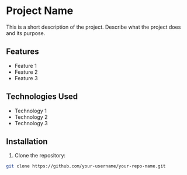 # Project Name

This is a short description of the project. Describe what the project does and its purpose.

## Features

- Feature 1
- Feature 2
- Feature 3

## Technologies Used

- Technology 1
- Technology 2
- Technology 3

## Installation

1. Clone the repository:

```bash
git clone https://github.com/your-username/your-repo-name.git

